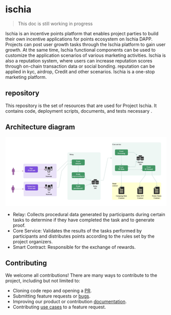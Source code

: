 
# ischia
> This doc is still working in progress

Ischia is an incentive points platform that enables project parties to build their own incentive applications for points ecosystem on Ischia DAPP. Projects can post user growth tasks through the Ischia platform to gain user growth. At the same time, Ischia functional components can be used to customize the application scenarios of various marketing activities. Ischia is also a reputation system, where users can increase reputation scores through on-chain transaction data or social bonding. reputation can be applied in kyc, airdrop, Credit and other scenarios. Ischia is a one-stop marketing platform.

## repository
This repository is the set of resources that are used for Project Ischia. It contains code, deployment scripts, documents, and tests necessary .

## Architecture diagram
![alt text](assets/architecture.jpg)


- Relay: Collects procedural data generated by participants during certain tasks to determine if they have completed the task and to generate proof.
- Core Service: Validates the results of the tasks performed by participants and distributes points according to the rules set by the project organizers.
- Smart Contract: Responsible for the exchange of rewards.


## Contributing

We welcome all contributions! There are many ways to contribute to the project, including but not limited to:

- Cloning code repo and opening a [PR](https://github.com/hetu-project/ischia/pulls).
- Submitting feature requests or [bugs](https://github.com/hetu-project/ischia/issues).
- Improving our product or contribution [documentation](./docs/).
- Contributing [use cases](./demos/) to a feature request.
